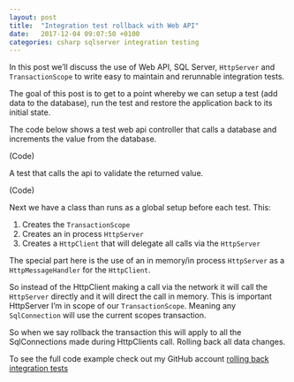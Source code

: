 ```yaml
---
layout: post
title:  "Integration test rollback with Web API"
date:   2017-12-04 09:07:50 +0100
categories: csharp sqlserver integration testing
---
```


In this post we’ll discuss the use of Web API, SQL Server, `HttpServer` and `TransactionScope` to write easy to maintain and rerunnable integration tests.

The goal of this post is to get to a point whereby we can setup a test (add data to the database), run the test and restore the application back to its initial state.

The code below shows a test web api controller that calls a database and increments the value from the database.

(Code)
 
A test that calls the api to validate the returned value.

(Code)

Next we have a class than runs as a global setup before each test. This: 
1. Creates the `TransactionScope`
2. Creates an in process `HttpServer`
3. Creates a `HttpClient` that will delegate all calls via the `HttpServer`

The special part here is the use of an in memory/in process `HttpServer` as a `HttpMessageHandler` for the `HttpClient`.

So instead of the HttpClient making a call via the network it will call the `HttpServer` directly and it will direct the call in memory. This is important HttpServer I’m in scope of our `TransactionScope`. Meaning any `SqlConnection` will use the current scopes transaction.

So when we say rollback the transaction this will apply to all the SqlConnections made during HttpClients call. Rolling back all data changes.

To see the full code example check out my GitHub account [rolling back integration tests](http://github.com/roy46)
